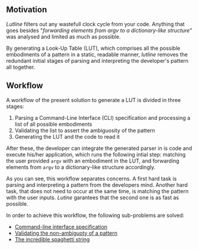 ## Motivation

*Lutline* filters out any wastefull clock cycle from your code. Anything
that goes besides "_forwarding elements from argv to a dictionary-like
structure_" was analysed and limited as much as possible.

By generating a Look-Up Table (LUT), which comprises all the possible
embodiments of a pattern in a static, readable manner, *lutline* removes
the redundant initial stages of parsing and interpreting the developer's
pattern all together.

## Workflow

A workflow of the present solution to generate a LUT is divided in three
stages:

1. Parsing a Command-Line Interface (CLI) specification and processing a list of all possible embodiments
2. Validating the list to assert the ambiguosity of the pattern
3. Generating the LUT and the code to read it

After these, the developer can integrate the generated parser in is code
and execute his/her application, which runs the following intial step:
matching the user provided `argv` with an embodiment in the LUT, and
forwarding elements from `argv` to a dictionary-like structure accordingly.

As you can see, this workflow separates concerns. A first hard task is parsing
and interpreting a pattern from the developers mind. Another hard task, that
does not need to occur at the same time, is matching the pattern with
the user inputs. *Lutine* garantees that the second one is as fast as possible.

In order to achieve this workflow, the following sub-problems are solved:
*   [Command-line interface specification](specfile.html)
*   [Validating the non-ambiguoty of a pattern](validation.html)
*   [The incredible spaghetti string](spaghetti.html)
